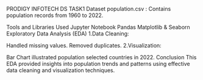 PRODIGY INFOTECH DS TASK1
Dataset
population.csv : Contains population records from 1960 to 2022.

Tools and Libraries Used
Jupyter Notebook
Pandas
Matplotlib & Seaborn
Exploratory Data Analysis (EDA)
1.Data Cleaning:

Handled missing values.
Removed duplicates.
2.Visualization:

Bar Chart illustrated population selected countries in 2022.
Conclusion
This EDA provided insights into population trends and patterns using effective data cleaning and visualization techniques.
